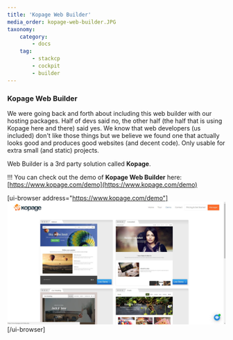 ```yaml
---
title: 'Kopage Web Builder'
media_order: kopage-web-builder.JPG
taxonomy:
    category:
        - docs
    tag:
        - stackcp
        - cockpit
        - builder
---
```


### Kopage Web Builder
We were going back and forth about including this web builder with our hosting packages. Half of devs said no, the other half (the half that is using Kopage here and there) said yes.
We know that web developers (us included) don't like those things but we believe we found one that actually looks good and produces good websites (and decent code).
Only usable for extra small (and static) projects.

Web Builder is a 3rd party solution called **Kopage**. 

!!! You can check out the demo of **Kopage Web Builder** here: [https://www.kopage.com/demo](https://www.kopage.com/demo)

[ui-browser address="https://www.kopage.com/demo"]
![](kopage-web-builder.JPG)
[/ui-browser]